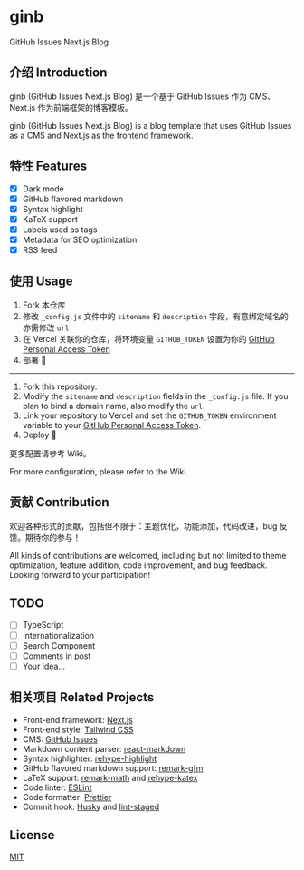# ginb

GitHub Issues Next.js Blog

## 介绍 Introduction

ginb (GitHub Issues Next.js Blog) 是一个基于 GitHub Issues 作为 CMS、Next.js 作为前端框架的博客模板。

ginb (GitHub Issues Next.js Blog) is a blog template that uses GitHub Issues as a CMS and Next.js as the frontend framework.

## 特性 Features

- [x] Dark mode
- [x] GitHub flavored markdown
- [x] Syntax highlight
- [x] KaTeX support
- [x] Labels used as tags
- [x] Metadata for SEO optimization
- [x] RSS feed

## 使用 Usage

1. Fork 本仓库
2. 修改 `_config.js` 文件中的 `sitename` 和 `description` 字段，有意绑定域名的亦需修改 `url`
3. 在 Vercel 关联你的仓库，将环境变量 `GITHUB_TOKEN` 设置为你的 [GitHub Personal Access Token](https://github.com/settings/tokens)
4. 部署 🚀

---

1. Fork this repository.
2. Modify the `sitename` and `description` fields in the `_config.js` file. If you plan to bind a domain name, also modify the `url`.
3. Link your repository to Vercel and set the `GITHUB_TOKEN` environment variable to your [GitHub Personal Access Token](https://github.com/settings/tokens).
4. Deploy 🚀

更多配置请参考 Wiki。

For more configuration, please refer to the Wiki.

## 贡献 Contribution

欢迎各种形式的贡献，包括但不限于：主题优化，功能添加，代码改进，bug 反馈。期待你的参与！

All kinds of contributions are welcomed, including but not limited to theme optimization, feature addition, code improvement, and bug feedback. Looking forward to your participation!

## TODO

- [ ] TypeScript
- [ ] Internationalization
- [ ] Search Component
- [ ] Comments in post
- [ ] Your idea...

## 相关项目 Related Projects

- Front-end framework: [Next.js](https://nextjs.org/)
- Front-end style: [Tailwind CSS](https://tailwindcss.com/)
- CMS: [GitHub Issues](https://docs.github.com/en/rest/reference/issues)
- Markdown content parser: [react-markdown](https://github.com/remarkjs/react-markdown)
- Syntax highlighter: [rehype-highlight](https://github.com/rehypejs/rehype-highlight)
- GitHub flavored markdown support: [remark-gfm](https://github.com/remarkjs/remark-gfm)
- LaTeX support: [remark-math](https://github.com/remarkjs/remark-math) and [rehype-katex](https://github.com/remarkjs/remark-math/tree/main/packages/rehype-katex)
- Code linter: [ESLint](https://eslint.org/)
- Code formatter: [Prettier](https://prettier.io/)
- Commit hook: [Husky](https://typicode.github.io/husky/#/) and [lint-staged](https://github.com/lint-staged/lint-staged)

## License

[MIT](/LICENSE)
